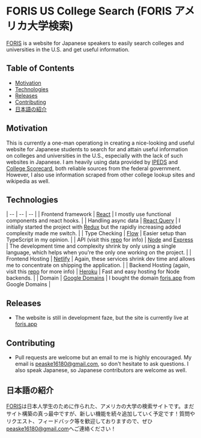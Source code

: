 # FORIS US College Search (FORIS アメリカ大学検索)

[FORIS](https://foris.app) is a website for Japanese speakers to easily search colleges and universities in the U.S. and get useful information.

## Table of Contents

- [Motivation](#motivation)
- [Technologies](#technologies)
- [Releases](#releases)
- [Contributing](#contributing)
- [日本語の紹介](#日本語の紹介)

## Motivation

This is currently a one-man operationg in creating a nice-looking and useful website for Japanese students to search for and attain useful information on colleges and universities in the U.S., especially with the lack of such websites in Japanese. I am heavily using data provided by [IPEDS](https://nces.ed.gov/ipeds/) and [College Scorecard](https://collegescorecard.ed.gov/), both reliable sources from the federal government. However, I also use information scraped from other college lookup sites and wikipedia as well.

## Technologies

| -- | -- | -- |
| Frontend framework | [React](https://reactjs.org/) | I mostly use functional components and react hooks. |
| Handling async data | [React Query](https://react-query.tanstack.com/) | I initially started the project with [Redux](https://redux.js.org/) but the rapidly increasing added complexity made me switch. |
| Type Checking | [Flow](https://flow.org) | Easier setup than TypeScript in my opinion. |
| API (visit this [repo](https://github.com/DrPoppyseed/foris-collegesearch-api) for info) | [Node](https://nodejs.org/) and [Express](https://expressjs.com/) | The development time and complexity shrink by only using a single language, which helps when you're the only one working on the project. |
| Frontend Hosting | [Netlify](https://www.netlify.com/) | Again, these services shrink dev time and allows me to concentrate on shipping the application. |
| Backend Hosting (again, visit this [repo](https://github.com/DrPoppyseed/foris-collegesearch-api) for more info) | [Heroku](https://www.heroku.com/) | Fast and easy hosting for Node backends. |
| Domain | [Google Domains](https://domains.google/) | I bought the domain [foris.app](https://foris.app) from Google Domains |

## Releases

- The website is still in development faze, but the site is currently live at [foris.app](https://foris.app)

## Contributing

- Pull requests are welcome but an email to me is highly encouraged. My email is [peaske16180@gmail.com](peaske16180@gmail.com), so don't hesitate to ask questions. I also speak Japanese, so Japanese contributors are welcome as well.

## 日本語の紹介

[FORIS](https://foris.app)は日本人学生のために作られた、アメリカの大学の検索サイトです。まだサイト構築の真っ最中ですが、新しい機能を続々追加していく予定です！質問やリクエスト、フィードバック等を歓迎しておりますので、ぜひ[peaske16180@gmail.com](peaske16180@gmail.com)へご連絡ください！
